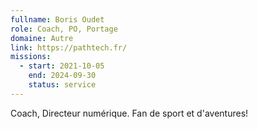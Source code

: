 ```yaml
---
fullname: Boris Oudet
role: Coach, PO, Portage
domaine: Autre
link: https://pathtech.fr/
missions:
  - start: 2021-10-05
    end: 2024-09-30
    status: service
---
```

Coach, Directeur numérique. Fan de sport et d'aventures!